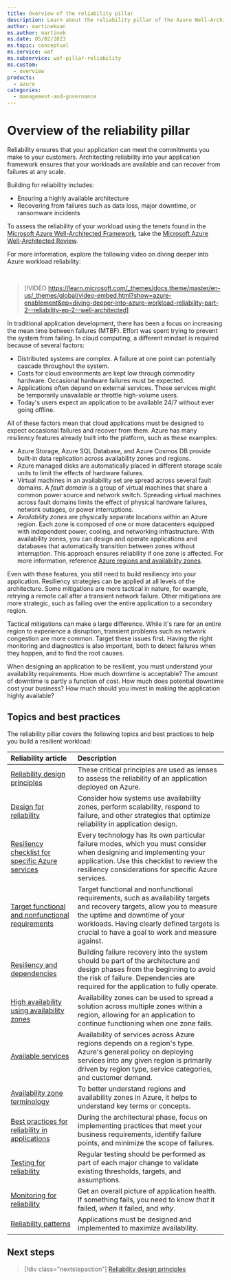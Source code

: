 ```yaml
---
title: Overview of the reliability pillar
description: Learn about the reliability pillar of the Azure Well-Architected Framework with this high-level summary.
author: martinekuan
ms.author: martinek
ms.date: 05/02/2023
ms.topic: conceptual
ms.service: waf
ms.subservice: waf-pillar-reliability
ms.custom:
  - overview
products:
  - azure
categories:
  - management-and-governance
---
```


# Overview of the reliability pillar

Reliability ensures that your application can meet the commitments you make to your customers. Architecting reliability into your application framework ensures that your workloads are available and can recover from failures at any scale.

Building for reliability includes:

- Ensuring a highly available architecture
- Recovering from failures such as data loss, major downtime, or ransomware incidents

To assess the reliability of your workload using the tenets found in the [Microsoft Azure Well-Architected Framework](/azure/architecture/framework/), take the [Microsoft Azure Well-Architected Review](/assessments/?id=azure-architecture-review&mode=pre-assessment).

For more information, explore the following video on diving deeper into Azure workload reliability:

<!-- markdownlint-disable MD034 -->

<br/>

> [!VIDEO https://learn.microsoft.com/_themes/docs.theme/master/en-us/_themes/global/video-embed.html?show=azure-enablement&ep=diving-deeper-into-azure-workload-reliability-part-2--reliability-ep-2--well-architected]

<!-- markdownlint-enable MD034 -->

In traditional application development, there has been a focus on increasing the mean time between failures (MTBF). Effort was spent trying to prevent the system from failing. In cloud computing, a different mindset is required because of several factors:

- Distributed systems are complex. A failure at one point can potentially cascade throughout the system.
- Costs for cloud environments are kept low through commodity hardware. Occasional hardware failures must be expected.
- Applications often depend on external services. Those services might be temporarily unavailable or throttle high-volume users.
- Today's users expect an application to be available 24/7 without ever going offline.

All of these factors mean that cloud applications must be designed to expect occasional failures and recover from them. Azure has many resiliency features already built into the platform, such as these examples:

- Azure Storage, Azure SQL Database, and Azure Cosmos DB provide built-in data replication across availability zones and regions.
- Azure managed disks are automatically placed in different storage scale units to limit the effects of hardware failures.
- Virtual machines in an availability set are spread across several fault domains. A *fault domain* is a group of virtual machines that share a common power source and network switch. Spreading virtual machines across fault domains limits the effect of physical hardware failures, network outages, or power interruptions.
- *Availability zones* are physically separate locations within an Azure region. Each zone is composed of one or more datacenters equipped with independent power, cooling, and networking infrastructure. With availability zones, you can design and operate applications and databases that automatically transition between zones without interruption. This approach ensures reliability if one zone is affected. For more information, reference [Azure regions and availability zones](/azure/availability-zones/az-overview).

Even with these features, you still need to build resiliency into your application. Resiliency strategies can be applied at all levels of the architecture. Some mitigations are more tactical in nature, for example, retrying a remote call after a transient network failure. Other mitigations are more strategic, such as failing over the entire application to a secondary region.

Tactical mitigations can make a large difference. While it's rare for an entire region to experience a disruption, transient problems such as network congestion are more common. Target these issues first. Having the right monitoring and diagnostics is also important, both to detect failures when they happen, and to find the root causes.

When designing an application to be resilient, you must understand your availability requirements. How much downtime is acceptable? The amount of downtime is partly a function of cost. How much does potential downtime cost your business? How much should you invest in making the application highly available?

## Topics and best practices

The reliability pillar covers the following topics and best practices to help you build a resilient workload:

| Reliability article | Description |
|:--------------------|:------------|
| [Reliability design principles](principles.md) | These critical principles are used as lenses to assess the reliability of an application deployed on Azure. |
| [Design for reliability](design-checklist.md) | Consider how systems use availability zones, perform scalability, respond to failure, and other strategies that optimize reliability in application design. |
| [Resiliency checklist for specific Azure services](/azure/architecture/checklist/resiliency-per-service) | Every technology has its own particular failure modes, which you must consider when designing and implementing your application. Use this checklist to review the resiliency considerations for specific Azure services. |
| [Target functional and nonfunctional requirements](design-requirements.md) | Target functional and nonfunctional requirements, such as availability targets and recovery targets, allow you to measure the uptime and downtime of your workloads. Having clearly defined targets is crucial to have a goal to work and measure against. |
| [Resiliency and dependencies](design-resiliency.md) | Building failure recovery into the system should be part of the architecture and design phases from the beginning to avoid the risk of failure. Dependencies are required for the application to fully operate. |
| [High availability using availability zones](/azure/architecture/high-availability/building-solutions-for-high-availability) | Availability zones can be used to spread a solution across multiple zones within a region, allowing for an application to continue functioning when one zone fails. |
| [Available services](/azure/availability-zones/region-types-service-categories-azure) | Availability of services across Azure regions depends on a region's type. Azure's general policy on deploying services into any given region is primarily driven by region type, service categories, and customer demand. |
| [Availability zone terminology](/azure/availability-zones/glossary) | To better understand regions and availability zones in Azure, it helps to understand key terms or concepts. |
| [Best practices for reliability in applications](design-best-practices.md) | During the architectural phase, focus on implementing practices that meet your business requirements, identify failure points, and minimize the scope of failures. |
| [Testing for reliability](test-checklist.md) | Regular testing should be performed as part of each major change to validate existing thresholds, targets, and assumptions. |
| [Monitoring for reliability](monitor-checklist.md) | Get an overall picture of application health. If something fails, you need to know *that* it failed, *when* it failed, and *why*. |
| [Reliability patterns](reliability-patterns.md) | Applications must be designed and implemented to maximize availability. |

## Next steps

> [!div class="nextstepaction"]
> [Reliability design principles](./principles.md)
